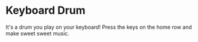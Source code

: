 # Keyboard Drum
It's a drum you play on your keyboard! Press the keys on the home row and make sweet sweet music. 
